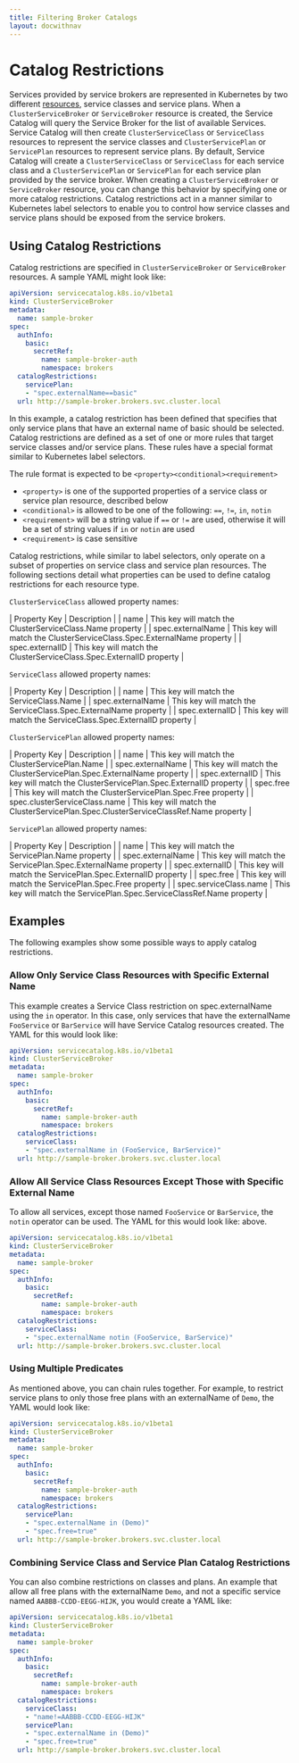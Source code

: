 ```yaml
---
title: Filtering Broker Catalogs
layout: docwithnav
---
```


# Catalog Restrictions

Services provided by service brokers are represented in Kubernetes by two 
different [resources](resources.md), service classes and service plans. When a 
`ClusterServiceBroker` or `ServiceBroker` resource is created, the Service 
Catalog will query the Service Broker for the list of available Services. 
Service Catalog will then create `ClusterServiceClass` or `ServiceClass` 
resources to represent the service classes and `ClusterServicePlan` or 
`ServicePlan` resources to represent service plans. By default, Service Catalog
will create a `ClusterServiceClass` or `ServiceClass` for each service class 
and a `ClusterServicePlan` or `ServicePlan` for each service plan 
provided by the service broker. When creating a `ClusterServiceBroker` or 
`ServiceBroker` resource, you can change this behavior by specifying one or 
more catalog restrictions. Catalog restrictions act in a manner similar to 
Kubernetes label selectors to enable you to control how service classes and 
service plans should be exposed from the service brokers.

## Using Catalog Restrictions

Catalog restrictions are specified in `ClusterServiceBroker` or `ServiceBroker`
 resources. A sample YAML might look like:

```yaml
apiVersion: servicecatalog.k8s.io/v1beta1
kind: ClusterServiceBroker
metadata:
  name: sample-broker
spec:
  authInfo:
    basic:
      secretRef:
        name: sample-broker-auth
        namespace: brokers
  catalogRestrictions:
    servicePlan:
    - "spec.externalName==basic"
  url: http://sample-broker.brokers.svc.cluster.local
```

In this example, a catalog restriction has been defined that specifies that 
only service plans that have an external name of basic should be selected. 
Catalog restrictions are defined as a set of one or more rules that target 
 service classes and/or service plans. These rules have a special format
 similar to Kubernetes label selectors. 

The rule format is expected to be `<property><conditional><requirement>`

* `<property>` is one of the supported properties of a service class or service plan resource, described below
* `<conditional>` is allowed to be one of the following: `==`, `!=`, `in`, `notin`
* `<requirement>` will be a string value if `==` or `!=` are used, otherwise it will be a set of string values if `in` or `notin` are used
* `<requirement>` is case sensitive

Catalog restrictions, while similar to label selectors, only operate on a 
subset of properties on service class and service plan resources. The following
 sections detail what properties can be used to define catalog restrictions for
  each resource type.  

`ClusterServiceClass` allowed property names:

| Property Key    | Description    |
| name |  This key will match the ClusterServiceClass.Name property |
| spec.externalName | This key will match the ClusterServiceClass.Spec.ExternalName property |
| spec.externalID | This key will match the ClusterServiceClass.Spec.ExternalID property |

`ServiceClass` allowed property names:

| Property Key    | Description    |
| name |  This key will match the ServiceClass.Name |
| spec.externalName | This key will match the ServiceClass.Spec.ExternalName property |
| spec.externalID | This key will match the ServiceClass.Spec.ExternalID property |

`ClusterServicePlan` allowed property names:

| Property Key    | Description    |
| name | This key will match the ClusterServicePlan.Name |
| spec.externalName | This key will match the ClusterServicePlan.Spec.ExternalName property |
| spec.externalID | This key will match the ClusterServicePlan.Spec.ExternalID property |
| spec.free | This key will match the ClusterServicePlan.Spec.Free property |
| spec.clusterServiceClass.name | This key will match the ClusterServicePlan.Spec.ClusterServiceClassRef.Name property |

`ServicePlan` allowed property names:

| Property Key    | Description    |
| name | This key will match the ServicePlan.Name property |
| spec.externalName | This key will match the ServicePlan.Spec.ExternalName property |
| spec.externalID | This key will match the ServicePlan.Spec.ExternalID property |
| spec.free | This key will match the ServicePlan.Spec.Free property |
| spec.serviceClass.name | This key will match the ServicePlan.Spec.ServiceClassRef.Name property |

## Examples

The following examples show some possible ways to apply catalog restrictions.

### Allow Only Service Class Resources with Specific External Name

This example creates a Service Class restriction on spec.externalName using the
 `in` operator. In this case, only services that have the externalName 
 `FooService` or `BarService` will have Service Catalog resources created. 
 The YAML for this would look like:

```yaml
apiVersion: servicecatalog.k8s.io/v1beta1
kind: ClusterServiceBroker
metadata:
  name: sample-broker
spec:
  authInfo:
    basic:
      secretRef:
        name: sample-broker-auth
        namespace: brokers
  catalogRestrictions:
    serviceClass:
    - "spec.externalName in (FooService, BarService)"
  url: http://sample-broker.brokers.svc.cluster.local
```

### Allow All Service Class Resources Except Those with Specific External Name

 To allow all services, except those named `FooService` or `BarService`, 
 the `notin` operator can be used. The YAML for this would look like:
 above.

```yaml
apiVersion: servicecatalog.k8s.io/v1beta1
kind: ClusterServiceBroker
metadata:
  name: sample-broker
spec:
  authInfo:
    basic:
      secretRef:
        name: sample-broker-auth
        namespace: brokers
  catalogRestrictions:
    serviceClass:
    - "spec.externalName notin (FooService, BarService)"
  url: http://sample-broker.brokers.svc.cluster.local
```

### Using Multiple Predicates

As mentioned above, you can chain rules together. For example,
to restrict service plans to only those free plans with an externalName of 
`Demo`, the YAML would look like:

```yaml
apiVersion: servicecatalog.k8s.io/v1beta1
kind: ClusterServiceBroker
metadata:
  name: sample-broker
spec:
  authInfo:
    basic:
      secretRef:
        name: sample-broker-auth
        namespace: brokers
  catalogRestrictions:
    servicePlan:
    - "spec.externalName in (Demo)"
    - "spec.free=true"
  url: http://sample-broker.brokers.svc.cluster.local
```

### Combining Service Class and Service Plan Catalog Restrictions

You can also combine restrictions on classes and plans. An example that 
allow all free plans with the externalName `Demo`, and not a specific service
 named `AABBB-CCDD-EEGG-HIJK`, you would create a YAML like:

```yaml
apiVersion: servicecatalog.k8s.io/v1beta1
kind: ClusterServiceBroker
metadata:
  name: sample-broker
spec:
  authInfo:
    basic:
      secretRef:
        name: sample-broker-auth
        namespace: brokers
  catalogRestrictions:
    serviceClass:
    - "name!=AABBB-CCDD-EEGG-HIJK"
    servicePlan:
    - "spec.externalName in (Demo)"
    - "spec.free=true"
  url: http://sample-broker.brokers.svc.cluster.local
```
